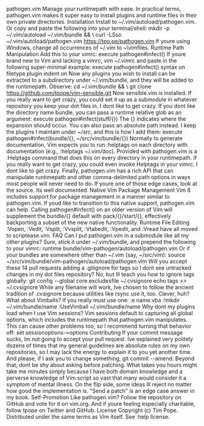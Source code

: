 pathogen.vim Manage your runtimepath with ease. In practical terms, pathogen.vim makes it super easy to install plugins and runtime files in their own private directories. Installation Install to ~/.vim/autoload/pathogen.vim. Or copy and paste the following into your terminal/shell: mkdir -p ~/.vim/autoload ~/.vim/bundle && \ curl -LSso ~/.vim/autoload/pathogen.vim https://tpo.pe/pathogen.vim If youre using Windows, change all occurrences of ~/.vim to ~\vimfiles. Runtime Path Manipulation Add this to your vimrc: execute pathogen#infect() If youre brand new to Vim and lacking a vimrc, vim ~/.vimrc and paste in the following super-minimal example: execute pathogen#infect() syntax on filetype plugin indent on Now any plugins you wish to install can be extracted to a subdirectory under ~/.vim/bundle, and they will be added to the runtimepath. Observe: cd ~/.vim/bundle && \ git clone https://github.com/tpope/vim-sensible.git Now sensible.vim is installed. If you really want to get crazy, you could set it up as a submodule in whatever repository you keep your dot files in. I dont like to get crazy. If you dont like the directory name bundle, you can pass a runtime relative glob as an argument: execute pathogen#infect(stuff/{}) The {} indicates where the expansion should occur. You can also pass an absolute path instead. I keep the plugins I maintain under ~/src, and this is how I add them: execute pathogen#infect(bundle/{}, ~/src/vim/bundle/{}) Normally to generate documentation, Vim expects you to run :helptags on each directory with documentation (e.g., :helptags ~/.vim/doc). Provided with pathogen.vim is a :Helptags command that does this on every directory in your runtimepath. If you really want to get crazy, you could even invoke Helptags in your vimrc. I dont like to get crazy. Finally, pathogen.vim has a rich API that can manipulate runtimepath and other comma-delimited path options in ways most people will never need to do. If youre one of those edge cases, look at the source. Its well documented. Native Vim Package Management Vim 8 includes support for package management in a manner similar to pathogen.vim. If youd like to transition to this native support, pathogen.vim can help. Calling pathogen#infect() on an older version of Vim will supplement the bundle/{} default with pack/{}/start/{}, effectively backporting a subset of the new native functionality. Runtime File Editing :Vopen, :Vedit, :Vsplit, :Vvsplit, :Vtabedit, :Vpedit, and :Vread have all moved to scriptease.vim. FAQ Can I put pathogen.vim in a submodule like all my other plugins? Sure, stick it under ~/.vim/bundle, and prepend the following to your vimrc: runtime bundle/vim-pathogen/autoload/pathogen.vim Or if your bundles are somewhere other than ~/.vim (say, ~/src/vim): source ~/src/vim/bundle/vim-pathogen/autoload/pathogen.vim Will you accept these 14 pull requests adding a .gitignore for tags so I dont see untracked changes in my dot files repository? No, but Ill teach you how to ignore tags globally: git config --global core.excludesfile ~/.cvsignore echo tags >> ~/.cvsignore While any filename will work, Ive chosen to follow the ancient tradition of .cvsignore because utilities like rsync use it, too. Clever, huh? What about Vimballs? If you really must use one: :e name.vba :!mkdir ~/.vim/bundle/name :UseVimball ~/.vim/bundle/name Why dont my plugins load when I use Vim sessions? Vim sessions default to capturing all global options, which includes the runtimepath that pathogen.vim manipulates. This can cause other problems too, so I recommend turning that behavior off: set sessionoptions-=options Contributing If your commit message sucks, Im not going to accept your pull request. Ive explained very politely dozens of times that my general guidelines are absolute rules on my own repositories, so I may lack the energy to explain it to you yet another time. And please, if I ask you to change something, git commit --amend. Beyond that, dont be shy about asking before patching. What takes you hours might take me minutes simply because I have both domain knowledge and a perverse knowledge of Vim script so vast that many would consider it a symptom of mental illness. On the flip side, some ideas Ill reject no matter how good the implementation is. "Send a patch" is an edge case answer in my book. Self-Promotion Like pathogen.vim? Follow the repository on GitHub and vote for it on vim.org. And if youre feeling especially charitable, follow tpope on Twitter and GitHub. License Copyright (c) Tim Pope. Distributed under the same terms as Vim itself. See :help license.